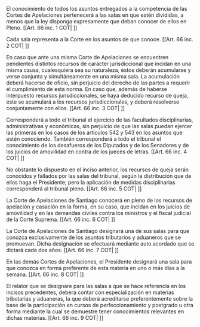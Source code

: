 El conocimiento de todos los asuntos entregados a la competencia de las Cortes de Apelaciones pertenecerá a las salas en que estén divididas, a menos que la ley disponga expresamente que deban conocer de ellos en Pleno. [[Art. 66 inc. 1 COT| ]]

Cada sala representa a la Corte en los asuntos de que conoce. [[Art. 66 inc. 2 COT| ]]

En caso que ante una misma Corte de Apelaciones se encuentren pendientes distintos recursos de carácter jurisdiccional que incidan en una misma causa, cualesquiera sea su naturaleza, éstos deberán acumularse y verse conjunta y simultáneamente en una misma sala. La acumulación deberá hacerse de oficio, sin perjuicio del derecho de las partes a requerir el cumplimiento de esta norma. En caso que, además de haberse interpuesto recursos jurisdiccionales, se haya deducido recurso de queja, éste se acumulará a los recursos jurisdiccionales, y deberá resolverse conjuntamente con ellos. [[Art. 66 inc. 3 COT| ]]

Corresponderá a todo el tribunal el ejercicio de las facultades disciplinarias, administrativas y económicas, sin perjuicio de que las salas puedan ejercer las primeras en los casos de los artículos 542 y 543 en los asuntos que estén conociendo. También corresponderá a todo el tribunal el conocimiento de los desafueros de los Diputados y de los Senadores y de los juicios de amovilidad en contra de los jueces de letras. [[Art. 66 inc. 4 COT| ]]

No obstante lo dispuesto en el inciso anterior, los recursos de queja serán conocidos y fallados por las salas del tribunal, según la distribución que de ellos haga el Presidente; pero la aplicación de medidas disciplinarias corresponderá al tribunal pleno. [[Art. 66 inc. 5 COT| ]]

La Corte de Apelaciones de Santiago conocerá en pleno de los recursos de apelación y casación en la forma, en su caso, que incidan en los juicios de amovilidad y en las demandas civiles contra los ministros y el fiscal judicial de la Corte Suprema. [[Art. 66 inc. 6 COT| ]]

La Corte de Apelaciones de Santiago designará una de sus salas para que conozca exclusivamente de los asuntos tributarios y aduaneros que se promuevan. Dicha designación se efectuará mediante auto acordado que se dictará cada dos años. [[Art. 66 inc. 7 COT| ]]

En las demás Cortes de Apelaciones, el Presidente designará una sala para que conozca en forma preferente de esta materia en uno o más días a la semana. [[Art. 66 inc. 8 COT| ]]

El relator que se designare para las salas a que se hace referencia en los incisos precedentes, deberá contar con especialización en materias tributarias y aduaneras, la que deberá acreditarse preferentemente sobre la base de la participación en cursos de perfeccionamiento y postgrado u otra forma mediante la cual se demuestre tener conocimientos relevantes en dichas materias. [[Art. 66 inc. 9 COT| ]]